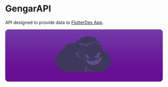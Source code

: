 # GengarAPI

API designed to provide data to [FlutterDex App](https://github.com/CharlyMech/FlutterDex).

![GengarAPI project banner](public/project_banner.png)

